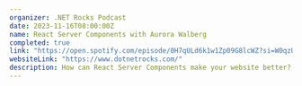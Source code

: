 ```yaml
---
organizer: .NET Rocks Podcast
date: 2023-11-16T08:00:00Z
name: React Server Components with Aurora Walberg
completed: true
link: "https://open.spotify.com/episode/0H7qULd6k1w1Zp09G8lcWZ?si=W0qzUL8RSvO4eJO6IkyAUA"
websiteLink: "https://www.dotnetrocks.com/"
description: How can React Server Components make your website better? While at NDC in Porto, Carl and Richard talked to Aurora Walberg about her work with RSC and Next.js 13. Aurora discusses mixing server and client rendering - and server rendering within client rendering! While it's still early days, if you're looking for options in the React development space, RSC is worth a look!
---
```

